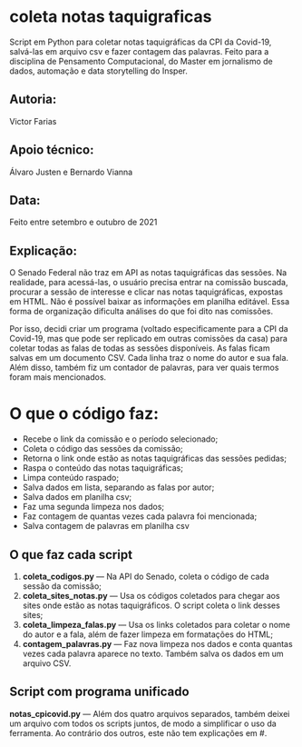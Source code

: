 # coleta notas taquigraficas
Script em Python para coletar notas taquigráficas da CPI da Covid-19, salvá-las em arquivo csv e fazer contagem das palavras. Feito para a disciplina de Pensamento Computacional, do Master em jornalismo de dados, automação e data storytelling do Insper.

## Autoria:
Victor Farias

## Apoio técnico:
Álvaro Justen e Bernardo Vianna

## Data:
Feito entre setembro e outubro de 2021

## Explicação:
O Senado Federal não traz em API as notas taquigráficas das sessões. Na realidade, para acessá-las, o usuário precisa entrar na comissão buscada, procurar a sessão de interesse e clicar nas notas taquigráficas, expostas em HTML. Não é possível baixar as informações em planilha editável. Essa forma de organização dificulta análises do que foi dito nas comissões. 

Por isso, decidi criar um programa (voltado especificamente para a CPI da Covid-19, mas que pode ser replicado em outras comissões da casa) para coletar todas as falas de todas as sessões disponíveis. As falas ficam salvas em um documento CSV. Cada linha traz o nome do autor e sua fala. Além disso, também fiz um contador de palavras, para ver quais termos foram mais mencionados.

# O que o código faz:
- Recebe o link da comissão e o período selecionado;
- Coleta o código das sessões da comissão;
- Retorna o link onde estão as notas taquigráficas das sessões pedidas;
- Raspa o conteúdo das notas taquigráficas;
- Limpa conteúdo raspado;
- Salva dados em lista, separando as falas por autor;
- Salva dados em planilha csv;
- Faz uma segunda limpeza nos dados;
- Faz contagem de quantas vezes cada palavra foi mencionada;
- Salva contagem de palavras em planilha csv

## O que faz cada script
1. **coleta_codigos.py** — Na API do Senado, coleta o código de cada sessão da comissão;
2. **coleta_sites_notas.py** —  Usa os códigos coletados para chegar aos sites onde estão as notas taquigráficos. O script coleta o link desses sites;
3. **coleta_limpeza_falas.py** — Usa os links coletados para coletar o nome do autor e a fala, além de fazer limpeza em formatações do HTML;
4. **contagem_palavras.py** — Faz nova limpeza nos dados e conta quantas vezes cada palavra aparece no texto. Também salva os dados em um arquivo CSV.

## Script com programa unificado
**notas_cpicovid.py** — Além dos quatro arquivos separados, também deixei um arquivo com todos os scripts juntos, de modo a simplificar o uso da ferramenta. Ao contrário dos outros, este não tem explicações em #.
